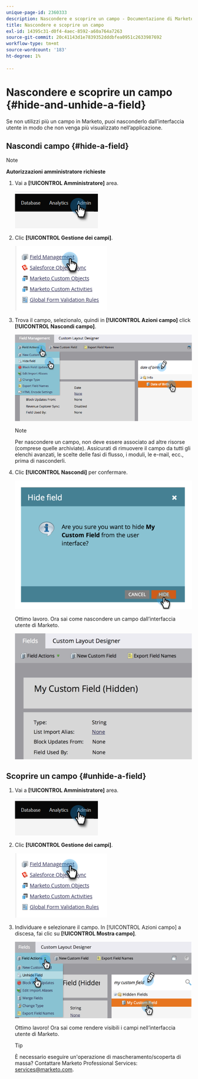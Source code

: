 ```yaml
---
unique-page-id: 2360333
description: Nascondere e scoprire un campo - Documentazione di Marketo - Documentazione del prodotto
title: Nascondere e scoprire un campo
exl-id: 14395c31-d0f4-4aec-8592-a60a764a7263
source-git-commit: 20c41143d1e7839352dddbfea0951c2633987692
workflow-type: tm+mt
source-wordcount: '183'
ht-degree: 1%

---
```


# Nascondere e scoprire un campo {#hide-and-unhide-a-field}

Se non utilizzi più un campo in Marketo, puoi nasconderlo dall’interfaccia utente in modo che non venga più visualizzato nell’applicazione.

## Nascondi campo {#hide-a-field}

>[!NOTE]
>
>**Autorizzazioni amministratore richieste**

1. Vai a **[!UICONTROL Amministratore]** area.

   ![](assets/hide-and-unhide-a-field-1.png)

1. Clic **[!UICONTROL Gestione dei campi]**.

   ![](assets/hide-and-unhide-a-field-2.png)

1. Trova il campo, selezionalo, quindi in **[!UICONTROL Azioni campo]** click **[!UICONTROL Nascondi campo]**.

   ![](assets/hide-and-unhide-a-field-3.png)

   >[!NOTE]
   >
   >Per nascondere un campo, non deve essere associato ad altre risorse (comprese quelle archiviate). Assicurati di rimuovere il campo da tutti gli elenchi avanzati, le scelte delle fasi di flusso, i moduli, le e-mail, ecc., prima di nasconderli.

1. Clic **[!UICONTROL Nascondi]** per confermare.

   ![](assets/hide-and-unhide-a-field-4.png)

   Ottimo lavoro. Ora sai come nascondere un campo dall’interfaccia utente di Marketo.

   ![](assets/hide-and-unhide-a-field-5.png)

## Scoprire un campo {#unhide-a-field}

1. Vai a **[!UICONTROL Amministratore]** area.

   ![](assets/hide-and-unhide-a-field-6.png)

1. Clic **[!UICONTROL Gestione dei campi]**.

   ![](assets/hide-and-unhide-a-field-7.png)

1. Individuare e selezionare il campo. In [!UICONTROL Azioni campo] a discesa, fai clic su **[!UICONTROL Mostra campo]**.

   ![](assets/hide-and-unhide-a-field-8.png)

   Ottimo lavoro! Ora sai come rendere visibili i campi nell’interfaccia utente di Marketo.

   >[!TIP]
   >
   >È necessario eseguire un&#39;operazione di mascheramento/scoperta di massa? Contattare Marketo Professional Services: services@marketo.com.
